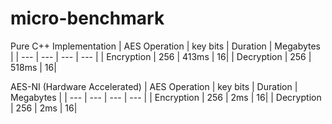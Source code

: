 # **micro-benchmark**

Pure C++ Implementation
| AES Operation | key bits | Duration | Megabytes |
| --- | --- | --- | --- |
| Encryption | 256 | 413ms | 16|
| Decryption | 256 | 518ms | 16|

AES-NI (Hardware Accelerated)
| AES Operation | key bits | Duration | Megabytes |
| --- | --- | --- | --- |
| Encryption | 256 | 2ms | 16|
| Decryption | 256 | 2ms | 16|

